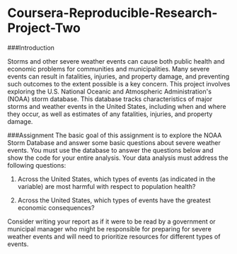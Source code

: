 # Coursera-Reproducible-Research-Project-Two


###Introduction

Storms and other severe weather events can cause both public health and economic problems for communities and municipalities. Many severe events can result in fatalities, injuries, and property damage, and preventing such outcomes to the extent possible is a key concern.
This project involves exploring the U.S. National Oceanic and Atmospheric Administration's (NOAA) storm database. This database tracks characteristics of major storms and weather events in the United States, including when and where they occur, as well as estimates of any fatalities, injuries, and property damage.


###Assignment
The basic goal of this assignment is to explore the NOAA Storm Database and answer some basic questions about severe weather events. You must use the database to answer the questions below and show the code for your entire analysis. 
Your data analysis must address the following questions:

1. Across the United States, which types of events (as indicated in the variable) are most harmful with respect to population health?

2. Across the United States, which types of events have the greatest economic consequences?


Consider writing your report as if it were to be read by a government or municipal manager who might be responsible for preparing for severe weather events and will need to prioritize resources for different types of events. 
